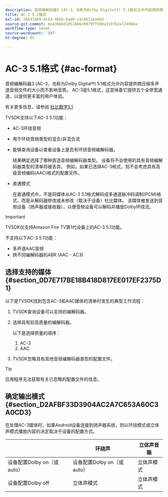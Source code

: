 ```yaml
---
description: 音频编解码器3 (AC-3，也称为Dolby Digital®) 5.1格式允许内容提供商压缩多声道音频文件的大小而不影响音质。 AC-3是5.1格式，这意味着它提供五个全带宽通道，以提供更丰富的用户体验。
title: AC-3 5.1格式
exl-id: 16647d69-9cb4-4bb8-8ad9-cac8811ea66d
source-git-commit: be43bbbd1051886c8979ff590a3197b2a7249b6a
workflow-type: tm+mt
source-wordcount: '397'
ht-degree: 0%

---
```


# AC-3 5.1格式 {#ac-format}

音频编解码器3 (AC-3，也称为Dolby Digital®) 5.1格式允许内容提供商压缩多声道音频文件的大小而不影响音质。 AC-3是5.1格式，这意味着它提供五个全带宽通道，以提供更丰富的用户体验。

有关更多信息，请参阅 [杜比数字5.1](https://www.dolby.com/us/en/technologies/dolby-digital.html).

TVSDK支持以下AC-3 5.1功能：

* AC-3环绕音频
* 用于环绕音频类型的混合/非混合流
* 能够查询设备以查看设备上是否有环绕音频编解码器。

   结果确定选择了哪种首选音频编解码器类型。 设备将不会使用的具有音频编解码器类型的清单将被丢弃。 例如，如果已选择AC-3格式，则不会考虑具有高级音频编码(AAC)格式的配置文件。
* 直通模式

   在直通模式中，不是将媒体从AC-3 5.1格式解码成多通道脉冲码调制(PCM)格式，而是从解码器修改或未修改（取决于设备）杜比媒体。 该媒体被发送到音频设备（扬声器或接收器），以便音频设备可以解码并播放Dolby环绕流。

>[!IMPORTANT]
>
>TVSDK仅支持Amazon Fire TV第1代设备上的AC-3 5.1功能。

不支持以下AC-3 5.1功能：

* 多声道AAC音频
* 跨不同编解码器的ABR (AAC - AC3)

## 选择支持的媒体 {#section_0D7E717BE18B418D817EE017EF2375D1}

以下是TVSDK找到包含AC-3和AAC媒体的清单时发生的典型工作流程：

1. TVSDK查询设备可以支持的编解码器。
1. 选择具有较高质量的编解码器。

   以下是选择质量的顺序：

   1. AC-3
   1. AAC

1. TVSDK忽略具有其他音频编解码器类型的配置文件。

>[!TIP]
>
>应用程序无法获取有关已忽略的配置文件的信息。

## 确定输出模式 {#section_D2AFBF33D3904AC2A7C653A60C3A0CD3}

在处理AC-3媒体时，如果Android设备连接到扬声器系统，则以环绕模式或立体声模式播放内容的决定取决于设备的配置方式。

|  | 环绕声 | 立体声音箱 |
|---|---|---|
| 设备配置Dolby on（或auto） | 设备配置Dolby on（或auto） | 立体声模式 |
| 设备配置Dolby off | 立体声模式 | 立体声模式 |

